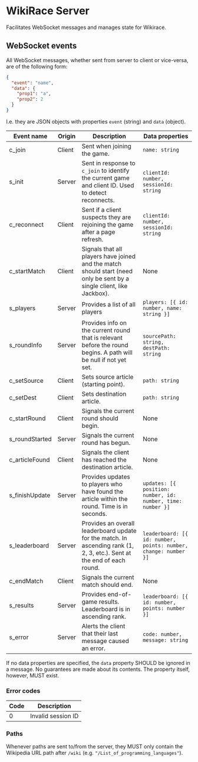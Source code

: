 # WikiRace Server
Facilitates WebSocket messages and manages state for Wikirace.

## WebSocket events
All WebSocket messages, whether sent from server to client or vice-versa, are of the following form:
```json
{
  "event": "name",
  "data": {
    "prop1": "a",
    "prop2": 2
  }
}
```
I.e. they are JSON objects with properties `event` (string) and `data` (object).

| Event name     | Origin | Description                                                                                                             | Data properties                                                 |
|----------------|--------|-------------------------------------------------------------------------------------------------------------------------|-----------------------------------------------------------------|
| c_join         | Client | Sent when joining the game.                                                                                             | `name: string`                                                  |
| s_init         | Server | Sent in response to `c_join` to identify the current game and client ID. Used to detect reconnects.                     | `clientId: number, sessionId: string`                           |
| c_reconnect    | Client | Sent if a client suspects they are rejoining the game after a page refresh.                                             | `clientId: number, sessionId: string`                           |
| c_startMatch   | Client | Signals that all players have joined and the match should start (need only be sent by a single client, like Jackbox).   | None                                                            |
| s_players      | Server | Provides a list of all players                                                                                          | `players: [{ id: number, name: string }]`                       |
| s_roundInfo    | Server | Provides info on the current round that is relevant before the round begins. A path will be null if not yet set.        | `sourcePath: string, destPath: string`                          |
| c_setSource    | Client | Sets source article (starting point).                                                                                   | `path: string`                                                  |
| c_setDest      | Client | Sets destination article.                                                                                               | `path: string`                                                  |
| c_startRound   | Client | Signals the current round should begin.                                                                                 | None                                                            |
| s_roundStarted | Server | Signals the current round has begun.                                                                                    | None                                                            |
| c_articleFound | Client | Signals the client has reached the destination article.                                                                 | None                                                            |
| s_finishUpdate | Server | Provides updates to players who have found the article within the round. Time is in seconds.                            | `updates: [{ position: number, id: number, time: number }]`     |
| s_leaderboard  | Server | Provides an overall leaderboard update for the match. In ascending rank (1, 2, 3, etc.). Sent at the end of each round. | `leaderboard: [{ id: number, points: number, change: number }]` |
| c_endMatch     | Client | Signals the current match should end.                                                                                   | None                                                            |
| s_results      | Server | Provides end-of-game results. Leaderboard is in ascending rank.                                                         | `leaderboard: [{ id: number, points: number }]`                 |
| s_error        | Server | Alerts the client that their last message caused an error.                                                              | `code: number, message: string`                                 |

If no data properties are specified, the `data` property SHOULD be ignored in a message. No guarantees are made about its contents. The property itself, however, MUST exist.

### Error codes
| Code | Description        |
|------|--------------------|
| 0    | Invalid session ID |

### Paths
Whenever paths are sent to/from the server, they MUST only contain the Wikipedia URL path after `/wiki` (e.g. `"/List_of_programming_languages"`).

